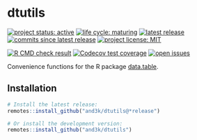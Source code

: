 # dtutils

<!-- badges: start -->
[![project status: active](https://www.repostatus.org/badges/latest/active.svg)](https://www.repostatus.org/#active)
[![life cycle: maturing](https://img.shields.io/badge/lifecycle-maturing-blue.svg)](https://www.tidyverse.org/lifecycle/#maturing)
[![latest release](https://img.shields.io/github/v/release/and3k/dtutils)](https://github.com/and3k/dtutils/releases)
[![commits since latest release](https://img.shields.io/github/commits-since/and3k/dtutils/latest)](https://github.com/and3k/dtutils/commits/master)
[![project license: MIT](https://img.shields.io/github/license/and3k/dtutils)](https://github.com/and3k/dtutils/blob/master/LICENSE)

[![R CMD check result](https://github.com/and3k/dtutils/workflows/R%20CMD%20check/badge.svg)](https://github.com/and3k/dtutils/actions?query=workflow%3A%22R+CMD+check%22)
[![Codecov test coverage](https://codecov.io/gh/and3k/dtutils/branch/master/graph/badge.svg)](https://codecov.io/gh/and3k/dtutils)
[![open issues](https://img.shields.io/github/issues/and3k/dtutils)](https://github.com/and3k/dtutils/issues)
<!-- badges: end -->

Convenience functions for the R package [data.table](https://github.com/Rdatatable/data.table).


## Installation

```r
# Install the latest release:
remotes::install_github("and3k/dtutils@*release")

# Or install the development version:
remotes::install_github("and3k/dtutils")
```

